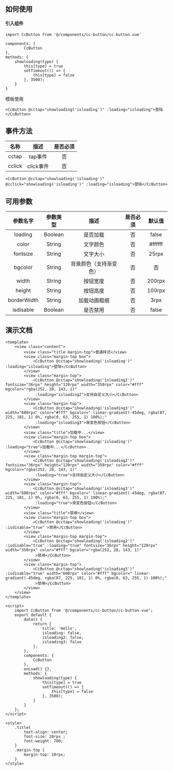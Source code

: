 ## 如何使用

#### 引入组件
	import CcButton from '@/components/cc-button/cc-button.vue'	

	components: {
			CcButton
	},
	methods: {
		showloading(type) {
			this[type] = true
			setTimeout(() => {
				this[type] = false
			}, 3500);
		}
	}
模板使用

	<CcButton @cctap="showloading('isloading')" :loading="isloading">登陆</CcButton>
## 事件方法
| 名称 |  描述 | 是否必须 |  
| :---: | :---: |:---: |
| cctap | tap事件 | 否 | 
| cclick |   click事件 | 否 | 

	<CcButton @cctap="showloading('isloading')" @cclick="showloading('isloading')" :loading="isloading">登陆</CcButton>

## 可用参数
| 参数名字 | 参数类型 | 描述 | 是否必须 | 默认值 | 
| :---: | :---: | :---: |:---: |:---: |
| loading | Boolean | 是否加载 | 否 | false |
| color | String | 文字颜色 | 否 | #ffffff |
| fontsize | String | 文字大小 | 否 | 25rpx |
| bgcolor | String | 背景颜色（支持渐变色） | 否 | 否 |
| width | String | 按钮宽度 | 否 | 200rpx |
| height | String | 按钮高度 | 否 | 100rpx |
| borderWidth | String | 加载动画粗细 | 否 | 3rpx |
| isdisable | Boolean | 是否禁用 | 否 | false |

## 演示文档
	<template>
		<view class="content">
			<view class="title margin-top">普通样式</view>
			<view class="margin-top box">
				<CcButton @cctap="showloading('isloading')" :loading="isloading">登陆</CcButton>
			</view>
			<view class="margin-top">
				<CcButton @cctap="showloading('isloading2')" fontsize="36rpx" height="120rpx" width="350rpx" color="#fff" bgcolor="rgba(252, 28, 143, 1)"
				 :loading="isloading2">支持自定义大小</CcButton>
			</view>
			<view class="margin-top">
				<CcButton @cctap="showloading('isloading3')" width="600rpx" color="#fff" bgcolor=" linear-gradient(-45deg, rgba(87, 225, 181, 1) 0%, rgba(0, 63, 255, 1) 100%);"
				 :loading="isloading3">渐变色按钮</CcButton>
			</view>
			<view class="title">加载中...</view>
			<view class="margin-top box">
				<CcButton @cctap="showloading('isloading')" :loading="true">加载中...</CcButton>
			</view>
			<view class="margin-top margin-top">
				<CcButton @cctap="showloading('isloading2')" fontsize="36rpx" height="120rpx" width="350rpx" color="#fff" bgcolor="rgba(252, 28, 143, 1)"
				 :loading="true">支持自定义大小</CcButton>
			</view>
			<view class="margin-top">
				<CcButton @cctap="showloading('isloading3')" width="600rpx" color="#fff" bgcolor=" linear-gradient(-45deg, rgba(87, 225, 181, 1) 0%, rgba(0, 63, 255, 1) 100%);"
				 :loading="true">渐变色按钮</CcButton>
			</view>
			<view class="title">禁用</view>
			<view class="margin-top box">
				<CcButton @cctap="showloading('isloading')" :isdisable="true" >禁用</CcButton>
			</view>
			<view class="margin-top margin-top">
				<CcButton @cctap="showloading('isloading2')" :isdisable="true" :loading="true" fontsize="36rpx" height="120rpx" width="350rpx" color="#fff" bgcolor="rgba(252, 28, 143, 1)"
				 >禁用</CcButton>
			</view>
			<view class="margin-top">
				<CcButton @cctap="showloading('isloading3')" :isdisable="true" width="600rpx" color="#fff" bgcolor=" linear-gradient(-45deg, rgba(87, 225, 181, 1) 0%, rgba(0, 63, 255, 1) 100%);"
				 >禁用</CcButton>
			</view>
		</view>
	</template>
	
	<script>
		import CcButton from '@/components/cc-button/cc-button.vue';
		export default {
			data() {
				return {
					title: 'Hello',
					isloading: false,
					isloading2: false,
					isloading3: false
				};
			},
			components: {
				CcButton
			},
			onLoad() {},
			methods: {
				showloading(type) {
					this[type] = true
					setTimeout(() => {
						this[type] = false
					}, 3500);
				}
			}
		};
	</script>
	
	<style>
		.title{
			text-align: center;
			font-size: 28rpx ;
			font-weight: 700;
		}
		.margin-top {
			margin-top: 10rpx;
		}
	</style>
	